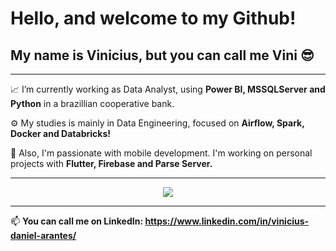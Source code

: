 # Hello, and welcome to my Github!
## My name is Vinicius, but you can call me Vini 😎

---

📈 I’m currently working as Data Analyst, using **Power BI, MSSQLServer and Python** in a brazillian cooperative bank.

⚙️ My studies is mainly in Data Engineering, focused on **Airflow, Spark, Docker and Databricks!**

:iphone: Also, I'm passionate with mobile development. I'm working on personal projects with **Flutter, Firebase and Parse Server.**

---

<p align="center">
<a href="https://github.com/anuraghazra/github-readme-stats">
  <img align="center" src="https://github-readme-stats.vercel.app/api/top-langs/?username=ArantesVini&layout=donut-vertical&exclude_repo=Cluster_Basico,analise_imoveis_rj,analise_dados_restaurante&theme=synthwave" />
</a>
</p>

---

📫 <b>You can call me on **LinkedIn**: <b/> https://www.linkedin.com/in/vinicius-daniel-arantes/
